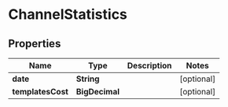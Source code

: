 

# ChannelStatistics


## Properties

| Name | Type | Description | Notes |
|------------ | ------------- | ------------- | -------------|
|**date** | **String** |  |  [optional] |
|**templatesCost** | **BigDecimal** |  |  [optional] |



